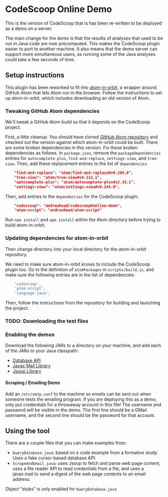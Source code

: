 # CodeScoop Online Demo

This is the version of CodeScoop that is has been re-written
to be deployed as a demo on a server.

The main change for the demo is that the results of analyses
that used to be run in Java code are now precomputed.  This
makes the CodeScoop plugin easier to port to another
machine.  It also means that the demo server can support
more simultaneous users, as running some of the Java analyses
could take a few seconds of time.

## Setup instructions

This plugin has been reworked to fit into
[atom-in-orbit](https://github.com/facebook-atom/atom-in-orbit),
a wrapper around GitHub Atom that lets Atom run in the
browser.  Follow the instructions to set up atom-in-orbit,
which includes downloading an old version of Atom.

### Tweaking GitHub Atom dependencies

We'll tweak a GitHub Atom build so that it depends on the
CodeScoop project.

First, a little cleanup.  You should have cloned [GitHub
Atom repository](https://github.com/atom/atom) and checked
out the version against which atom-in-orbit could be built.
There are some broken dependencies in this version.  Fix
these broken dependencies as follows.  In `package.json`,
remove the `packageDependencies` entries for
`autocomplete-plus`, `find-and-replace`, `settings-view`,
and `tree-view`.  Then, add these replacement entries to the
list of `dependencies`.

```json
    "find-and-replace": "atom/find-and-replace#v0.204.0",
    "tree-view": "atom/tree-view#v0.211.1",
    "autocomplete-plus": "atom/autocomplete-plus#v2.33.1",
    "settings-view": "atom/settings-view#v0.244.0",
```

Then, add entries to the `dependencies` for the CodeScoop
plugin:

```json
    "codescoop": "andrewhead/codescoop#online-demo",
    "atom-script": "andrewhead/atom-script"
```

Run `npm install` and `apm install` within the Atom
directory before trying to build atom-in-orbit.

### Updating dependencies for atom-in-orbit

Then change directory into your local directory for the
atom-in-orbit repository.

We need to make sure atom-in-orbit knows to include the
CodeScoop plugin too.  Go to the definition of
`atomPackages` in `scripts/build.js`, and make sure the
following entries are in the list of dependencies:

```javascript
    'codescoop',
    'atom-script',
    'language-java',
```

Then, follow the instructions from the repository for
building and launching the project.

### TODO: Downloading the test files

### Enabling the demos

Download the following JARs to a directory on your machine,
and add each of the JARs to your Java classpath:

* [Database API](https://github.com/andrewhead/codescoop/releases/download/jars/database.jar)
* [Javax Mail Library](https://github.com/andrewhead/codescoop/releases/download/jars/javax.mail-1.4.7.jar)
* [Jsoup Library](https://github.com/andrewhead/codescoop/releases/download/jars/jsoup-jdk-1.4.jar)

#### Scraping / Emailing Demo

Add an `/etc/smtp.conf`  to the machine so emails can be
sent out when someone tests the emailing program.  If you
are deploying this as a demo, only put credentials for a
throwaway account in this file!  The username and password
will be visible in the demo.  The first line should be a
GMail username, and the second line should be the password
for that account.

## Using the tool

There are a couple files that you can make examples from:

* `QueryDatabase.java`: based on a code example from a
  formative study.  Uses a fake cursor-based database API.
* `ScrapeAndEmail.java`: uses Jsoup to fetch and parse web
  page content, uses a file reader API to read credentials
  from a file, and uses a javax.mail to send a digest of
  the web page contents to an email address.

Object "stubs" is only enabled for `QueryDatabase.java`
